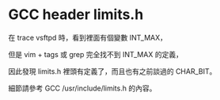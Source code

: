 # GCC header limits.h

在 trace vsftpd 時，看到裡面有個變數 INT\_MAX，

但是 vim + tags 或 grep 完全找不到 INT\_MAX 的定義，

因此發現 limits.h 裡頭有定義了，而且也有之前談過的 CHAR\_BIT。

細節請參考 GCC /usr/include/limits.h 的內容。
